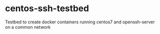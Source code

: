 # centos-ssh-testbed
Testbed to create docker containers running centos7 and openssh-server on a common network
